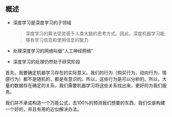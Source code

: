## 概述
+ 深度学习是深度学习的子领域
    > 深度学习的算法受灵感于人类大脑的思考方式。因此，深度机器学习能够有学习信息和使用信息的能力  

+ 处理深度学习的网络叫做“人工神经网络”

+ 深度学习的处理仍然处于研究阶段

首先，我要确定机器学习存在的实际意义。我们的行为（购买行为，动向行为，情感行为）都不是随机的，都是有意识的。所以，这些行为是可以分析的。所以，大量的数据存在确定的关系，我们需要机器学习将这些关系找出来，更好的为我们服务。

我们并不承诺构造一个万能公式，去100%的预测我们想要的东西，我们仅是构建一个好的，并且有用的近似解决办法。
